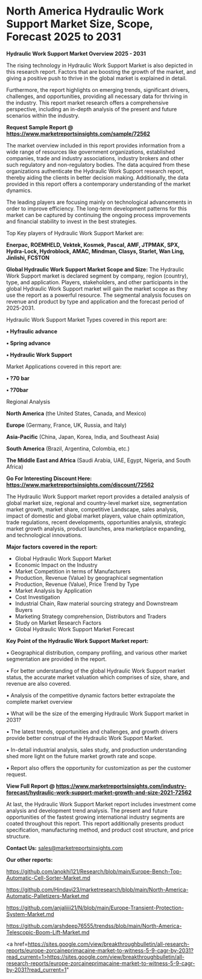# North America Hydraulic Work Support Market Size, Scope, Forecast 2025 to 2031

<Strong> Hydraulic Work Support Market Overview 2025 - 2031</strong>

The rising technology in Hydraulic Work Support Market is also depicted in this research report. Factors that are boosting the growth of the market, and giving a positive push to thrive in the global market is explained in detail.

Furthermore, the report highlights on emerging trends, significant drivers, challenges, and opportunities, providing all necessary data for thriving in the industry. This report market research offers a comprehensive perspective, including an in-depth analysis of the present and future scenarios within the industry.

<strong>Request Sample Report @ <a href=https://www.marketreportsinsights.com/sample/72562>https://www.marketreportsinsights.com/sample/72562</a></strong>

The market overview included in this report provides information from a wide range of resources like government organizations, established companies, trade and industry associations, industry brokers and other such regulatory and non-regulatory bodies. The data acquired from these organizations authenticate the Hydraulic Work Support research report, thereby aiding the clients in better decision making. Additionally, the data provided in this report offers a contemporary understanding of the market dynamics.

The leading players are focusing mainly on technological advancements in order to improve efficiency. The long-term development patterns for this market can be captured by continuing the ongoing process improvements and financial stability to invest in the best strategies.

Top Key players of Hydraulic Work Support Market are:

<strong>Enerpac, ROEMHELD, Vektek, Kosmek, Pascal, AMF, JTPMAK, SPX, Hydra-Lock, Hydroblock, AMAC, Mindman, Clasys, Starlet, Wan Ling, Jinlishi, FCSTON</strong>

<strong><b>Global Hydraulic Work Support Market Scope and Size:</b></strong>
The Hydraulic Work Support market is declared segment by company, region (country), type, and application. Players, stakeholders, and other participants in the global Hydraulic Work Support market will gain the market scope as they use the report as a powerful resource. The segmental analysis focuses on revenue and product by type and application and the forecast period of 2025-2031.

Hydraulic Work Support Market Types covered in this report are:

<strong>• Hyfraulic advance

• Spring advance

• Hydraulic Work Support</strong>

Market Applications covered in this report are:

<strong>• ?70 bar

• ?70bar</strong> 

Regional Analysis

<strong>North America</strong> (the United States, Canada, and Mexico)

<strong>Europe</strong> (Germany, France, UK, Russia, and Italy)

<strong>Asia-Pacific</strong> (China, Japan, Korea, India, and Southeast Asia)

<strong>South America</strong> (Brazil, Argentina, Colombia, etc.)

<strong>The Middle East and Africa</strong> (Saudi Arabia, UAE, Egypt, Nigeria, and South Africa)

<strong>Go For Interesting Discount Here: <a href=https://www.marketreportsinsights.com/discount/72562>https://www.marketreportsinsights.com/discount/72562</a></strong>

The Hydraulic Work Support market report provides a detailed analysis of global market size, regional and country-level market size, segmentation market growth, market share, competitive Landscape, sales analysis, impact of domestic and global market players, value chain optimization, trade regulations, recent developments, opportunities analysis, strategic market growth analysis, product launches, area marketplace expanding, and technological innovations.

<strong><b>Major factors covered in the report:</b></strong>
<ul>
  <li>Global Hydraulic Work Support Market </li>
  <li>Economic Impact on the Industry</li>
  <li>Market Competition in terms of Manufacturers</li>
  <li>Production, Revenue (Value) by geographical segmentation</li>
  <li>Production, Revenue (Value), Price Trend by Type</li>
  <li>Market Analysis by Application</li>
  <li>Cost Investigation</li>
  <li>Industrial Chain, Raw material sourcing strategy and Downstream Buyers</li>
  <li>Marketing Strategy comprehension, Distributors and Traders</li>
  <li>Study on Market Research Factors</li>
  <li>Global Hydraulic Work Support Market Forecast</li>
</ul>

<strong><b>Key Point of the Hydraulic Work Support Market report:</b></strong>

• Geographical distribution, company profiling, and various other market segmentation are provided in the report.

• For better understanding of the global Hydraulic Work Support market status, the accurate market valuation which comprises of size, share, and revenue are also covered.

• Analysis of the competitive dynamic factors better extrapolate the complete market overview

• What will be the size of the emerging Hydraulic Work Support market in 2031?

• The latest trends, opportunities and challenges, and growth drivers provide better construal of the Hydraulic Work Support Market.

• In-detail industrial analysis, sales study, and production understanding shed more light on the future market growth rate and scope.

• Report also offers the opportunity for customization as per the customer request.

<strong><b>View Full Report @ <a href=https://www.marketreportsinsights.com/industry-forecast/hydraulic-work-support-market-growth-and-size-2021-72562>https://www.marketreportsinsights.com/industry-forecast/hydraulic-work-support-market-growth-and-size-2021-72562</a></b></strong>


At last, the Hydraulic Work Support Market report includes investment come analysis and development trend analysis. The present and future opportunities of the fastest growing international industry segments are coated throughout this report. This report additionally presents product specification, manufacturing method, and product cost structure, and price structure.

<strong>Contact Us:</strong>
sales@marketreportsinsights.com

<strong>Our other reports:</strong>

<a href=https://github.com/anokhi121/Research/blob/main/Europe-Bench-Top-Automatic-Cell-Sorter-Market.md>https://github.com/anokhi121/Research/blob/main/Europe-Bench-Top-Automatic-Cell-Sorter-Market.md</a>

<a href=https://github.com/Hindavi23/marketresearch/blob/main/North-America-Automatic-Palletizers-Market.md>https://github.com/Hindavi23/marketresearch/blob/main/North-America-Automatic-Palletizers-Market.md</a>

<a href=https://github.com/anjaliiii21/N/blob/main/Europe-Transient-Protection-System-Market.md>https://github.com/anjaliiii21/N/blob/main/Europe-Transient-Protection-System-Market.md</a>

<a href=https://github.com/arshdeep76555/trendss/blob/main/North-America-Telescopic-Boom-Lift-Market.md>https://github.com/arshdeep76555/trendss/blob/main/North-America-Telescopic-Boom-Lift-Market.md</a>

<a href=https://sites.google.com/view/breakthroughbulletin/all-research-reports/europe-zorcaineprimacaine-market-to-witness-5-9-cagr-by-2031?read_current=1>https://sites.google.com/view/breakthroughbulletin/all-research-reports/europe-zorcaineprimacaine-market-to-witness-5-9-cagr-by-2031?read_current=1</a>"
